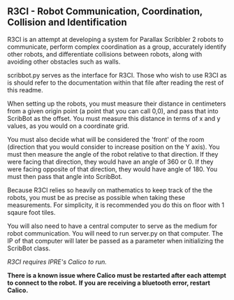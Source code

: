 R3CI - Robot Communication, Coordination, Collision and Identification
-----------------------------------------------------------------------

R3CI is an attempt at developing a system for Parallax Scribbler 2 robots to
communicate, perform complex coordination as a group, accurately identify
other robots, and differentiate collisions between robots, along with avoiding
other obstacles such as walls.

scribbot.py serves as the interface for R3CI. Those who wish to use R3CI as is should
refer to the documentation within that file after reading the rest of this readme. 

When setting up the robots, you must measure their distance in centimeters from a given 
origin point (a point that you can call 0,0), and pass that into ScribBot as the offset.
You must measure this distance in terms of x and y values, as you would on a coordinate grid.

You must also decide what will be considered the 'front' of the room (direction that you would
consider to increase position on the Y axis). You must then measure the angle of the robot 
relative to that direction. If they were facing that direction, they would have an angle of
360 or 0. If they were facing opposite of that direction, they would have angle of 180.
You must then pass that angle into ScribBot. 

Because R3CI relies so heavily on mathematics to keep track of the the robots, you must
be as precise as possible when taking these measurements. For simplicity, it is recommended
you do this on floor with 1 sqaure foot tiles.

You will also need to have a central computer to serve as the medium for robot 
communication. You will need to run server.py on that computer. The IP of that computer 
will later be passed as a parameter when initializing the ScribBot class.


*R3CI requires IPRE's Calico to run.*

**There is a known issue where Calico must be restarted after each attempt to connect to the robot.**
**If you are receiving a bluetooth error, restart Calico.**
